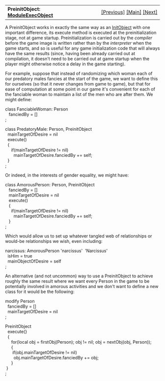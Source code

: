 ---
---
<table width="100%" data-border="0" data-cellspacing="0"
data-cellpadding="3" data-bgcolor="#C0C0C0">
<colgroup>
<col style="width: 50%" />
<col style="width: 50%" />
</colgroup>
<tbody>
<tr>
<td style="text-align: left;"><strong>PreinitObject: <a
href="moduleexecobject.html">ModuleExecObject</a><br />
</strong></td>
<td style="text-align: right;"><a href="initobject.html">[Previous]</a>
<a href="generalintroduction.html">[Main]</a> <a
href="presaveobject.html">[Next]</a></td>
</tr>
</tbody>
</table>

  
A PreinitObject works in exactly the same way as an
[InitObject](initobject.html) with one important difference, its execute
method is executed at the preinitialization stage, not at game startup.
Preinitialization is carried out by the *compiler* before the game image
is written rather than by the *interpreter* when the game starts, and so
is useful for any game initialization code that will always have the
same results (since, having been already carried out at compilation, it
doesn't need to be carried out at game startup when the player might
otherwise notice a delay in the game starting).  
  
For example, suppose that instead of randomizing which woman each of our
predatory males fancies at the start of the game, we want to define this
for ourselves (so that it never changes from game to game), but that for
ease of computation at some point in our game it's convenient for each
of the fanciable woman to maintain a list of the men who are after them.
We might define:  
  
class FanciableWoman: Person  
   fanciedBy = \[\]  
;  
  
class PredatoryMale: Person, PreinitObject  
  mainTargetOfDesire = nil  
  execute()    
  {  
     if(mainTargetOfDesire != nil)  
       mainTargetOfDesire.fanciedBy += self;  
  }  
;  
  
Or indeed, in the interests of gender equality, we might have:  
  
class AmorousPerson: Person, PreinitObject  
   fanciedBy = \[\]  
   mainTargetOfDesire = nil  
   execute()    
   {  
     if(mainTargetOfDesire != nil)  
       mainTargetOfDesire.fanciedBy += self;  
   }  
;  
  
Which would allow us to set up whatever tangled web of relationships or
would-be relationships we wish, even including:  
  
narcissus: AmorousPerson 'narcissus'  'Narcissus'  
  isHim = true  
  mainObjectOfDesire = self  
;  
  
  
An alternative (and not uncommon) way to use a PreinitObject to achieve
roughly the same result where we want every Person in the game to be
potentially involved in amorous activities and we don't want to define a
new class for it would be the following:  
  
modify Person  
  fanciedBy = \[\]  
  mainTargetOfDesire = nil  
;  
  
PreinitObject  
  execute(}  
  {       
     for(local obj = firstObj(Person); obj != nil; obj = nextObj(obj, Person));  
     {  
      if(obj.mainTargetOfDesire != nil)  
       obj.mainTargetOfDesire.fanciedBy += obj;  
     }  
 }  
;  
  
  
  
  
  

